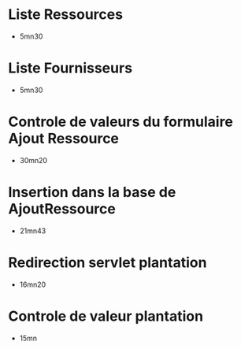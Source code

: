 # Liste Ressources
* 5mn30
# Liste Fournisseurs
* 5mn30
# Controle de valeurs du formulaire Ajout Ressource
* 30mn20
# Insertion dans la base de AjoutRessource
* 21mn43
# Redirection servlet plantation
* 16mn20
# Controle de valeur plantation
* 15mn